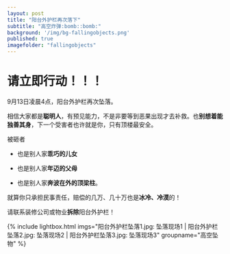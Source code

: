 ```yaml
---
layout: post
title: "阳台外护栏再次落下"
subtitle: "高空炸弹:bomb::bomb:"
background: '/img/bg-fallingobjects.png'
published: true
imagefolder: "fallingobjects"
---
```


# 请立即行动！！！

9月13日凌晨4点，阳台外护栏再次坠落。

相信大家都是**聪明人**，有预见能力，不是非要等到恶果出现才去补救。也**别想着能独善其身**，下一个受害者也许就是你，只有顶楼最安全。

被砸者

- 也是别人家**乖巧的儿女**

- 也是别人家**年迈的父母**

- 也是别人家**奔波在外的顶梁柱**。

就算你只承担民事责任，赔偿的几万、几十万也是**冰冷、冷漠**的！

请联系装修公司或物业**拆除**阳台外护栏！

{% include lightbox.html imgs="阳台外护栏坠落1.jpg: 坠落现场1 | 阳台外护栏坠落2.jpg: 坠落现场2 | 阳台外护栏坠落3.jpg: 坠落现场3" groupname="高空坠物" %}